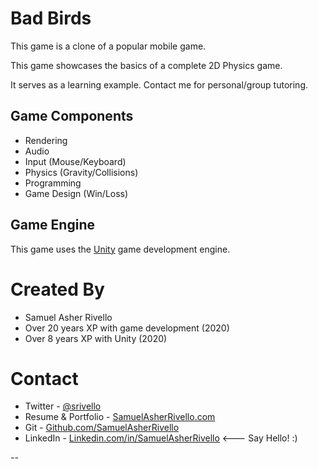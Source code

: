 # Bad Birds

This game is a clone of a popular mobile game.

This game showcases the basics of a complete 2D Physics game.

It serves as a learning example. Contact me for personal/group tutoring.

## Game Components

* Rendering
* Audio
* Input (Mouse/Keyboard)
* Physics (Gravity/Collisions)
* Programming
* Game Design (Win/Loss)

## Game Engine

This game uses the [Unity](https://docs.unity3d.com/) game development engine.

Created By
=============

- Samuel Asher Rivello 
- Over 20 years XP with game development (2020)
- Over 8 years XP with Unity (2020)

Contact
=============

- Twitter - <a href="https://twitter.com/srivello/">@srivello</a>
- Resume & Portfolio - <a href="http://www.SamuelAsherRivello.com">SamuelAsherRivello.com</a>
- Git - <a href="https://github.com/SamuelAsherRivello/">Github.com/SamuelAsherRivello</a>
- LinkedIn - <a href="https://Linkedin.com/in/SamuelAsherRivello">Linkedin.com/in/SamuelAsherRivello</a> <--- Say Hello! :)




--
